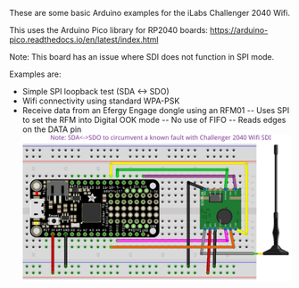 These are some basic Arduino examples for the iLabs Challenger 2040 Wifi.

This uses the Arduino Pico library for RP2040 boards:
https://arduino-pico.readthedocs.io/en/latest/index.html

Note: This board has an issue where SDI does not function in SPI mode.

Examples are:
- Simple SPI loopback test (SDA <-> SDO)
- Wifi connectivity using standard WPA-PSK
- Receive data from an Efergy Engage dongle using an RFM01
-- Uses SPI to set the RFM into Digital OOK mode
-- No use of FIFO
-- Reads edges on the DATA pin
![RFM01S + Challenger 2040 Breadboard Schematic](/rfm01s-challenger2040.png)
